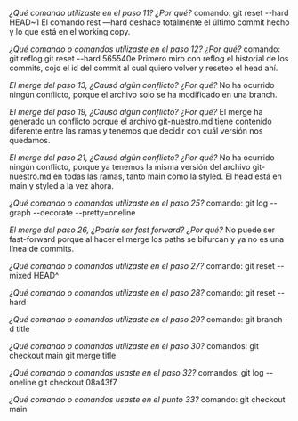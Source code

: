 *¿Qué comando utilizaste en el paso 11? ¿Por qué?*
comando:
git reset --hard HEAD~1
El comando rest —hard deshace totalmente el último commit hecho y lo que está en el working copy.

*¿Qué comando o comandos utilizaste en el paso 12? ¿Por qué?*
comando:
git reflog
git reset --hard 565540e
Primero miro con reflog el historial de los commits, cojo el id del commit al cual quiero volver y reseteo el head ahí.

*El merge del paso 13, ¿Causó algún conflicto? ¿Por qué?*
No ha ocurrido ningún conflicto, porque el archivo solo se ha modificado en una branch.

*El merge del paso 19, ¿Causó algún conflicto? ¿Por qué?*
El merge ha generado un conflicto porque el archivo git-nuestro.md tiene contenido diferente entre las ramas y tenemos que decidir con cuál versión nos quedamos.

*El merge del paso 21, ¿Causó algún conflicto? ¿Por qué?*
No ha ocurrido ningún conflicto, porque ya tenemos la misma versión del archivo git-nuestro.md en todas las ramas, tanto main como la styled. El head está en main y styled a la vez ahora.

*¿Qué comando o comandos utilizaste en el paso 25?*
comando:
git log --graph --decorate --pretty=oneline

*El merge del paso 26, ¿Podría ser fast forward? ¿Por qué?*
No puede ser fast-forward porque al hacer el merge los paths se bifurcan y ya no es una línea de commits.

*¿Qué comando o comandos utilizaste en el paso 27?*
comando:
git reset --mixed HEAD^

*¿Qué comando o comandos utilizaste en el paso 28?*
comando:
git reset --hard

*¿Qué comando o comandos utilizaste en el paso 29?*
comando:
git branch -d title

*¿Qué comando o comandos utilizaste en el paso 30?*
comandos:
git checkout main
git merge title

*¿Qué comando o comandos usaste en el paso 32?*
comandos:
git log --oneline
git checkout 08a43f7

*¿Qué comando o comandos usaste en el punto 33?*
comando:
git checkout main
 



